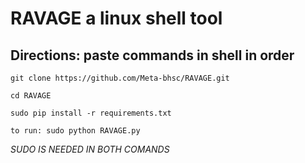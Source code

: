 # RAVAGE a linux shell tool

## Directions: paste commands in shell in order

`git clone https://github.com/Meta-bhsc/RAVAGE.git`

`cd RAVAGE`

`sudo pip install -r requirements.txt`

`to run: sudo python RAVAGE.py`

*SUDO IS NEEDED IN BOTH COMANDS*
